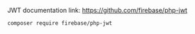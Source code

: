 JWT documentation link: https://github.com/firebase/php-jwt

```
composer require firebase/php-jwt

```
